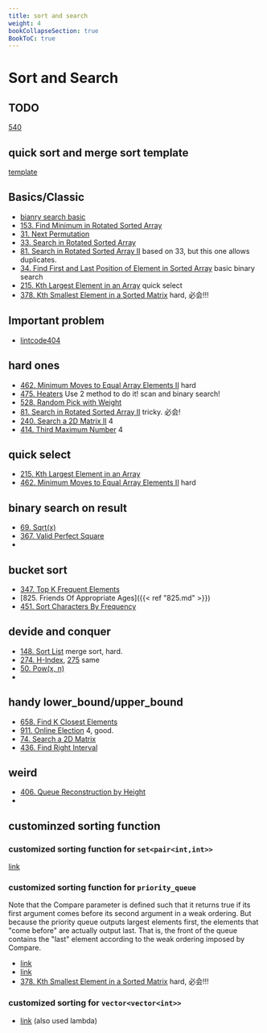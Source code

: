```yaml
---
title: sort and search
weight: 4
bookCollapseSection: true
BookToC: true
---
```

#  Sort and Search


## TODO
[540](540)

## quick sort and merge sort template
[template](quicksort_mergesort.md)

## Basics/Classic
- [bianry search basic](704)
- [153. Find Minimum in Rotated Sorted Array](153)
- [31. Next Permutation](31)
- [33. Search in Rotated Sorted Array](33)
- [81. Search in Rotated Sorted Array II](81) based on 33, but this one allows duplicates.
- [34. Find First and Last Position of Element in Sorted Array](34) basic binary search
- [215. Kth Largest Element in an Array](215) quick select
- [378. Kth Smallest Element in a Sorted Matrix](378) hard, 必会!!!

## Important problem
- [lintcode404](lintcode404)

## hard ones
- [462. Minimum Moves to Equal Array Elements II](462) hard
- [475. Heaters](475)  Use 2 method to do it! scan and binary search!
- [528. Random Pick with Weight](528)
- [81. Search in Rotated Sorted Array II](81) tricky. 必会!
- [240. Search a 2D Matrix II](240) 4
- [414. Third Maximum Number](414) 4
## quick select
- [215. Kth Largest Element in an Array](215) 
- [462. Minimum Moves to Equal Array Elements II](462) hard

## binary search on result
- [69. Sqrt(x)](69)
- [367. Valid Perfect Square](367)
- 
## bucket sort
- [347. Top K Frequent Elements](347)
- [825. Friends Of Appropriate Ages]({{< ref "825.md" >}})
- [451. Sort Characters By Frequency](451)
## devide and conquer
- [148. Sort List](148) merge sort, hard.
- [274. H-Index](274), [275](275.md) same
- [50. Pow(x, n)](50)
- 
## handy lower_bound/upper_bound
- [658. Find K Closest Elements](658)
- [911. Online Election](911) 4, good.
- [74. Search a 2D Matrix](74)
- [436. Find Right Interval](436)

## weird
- [406. Queue Reconstruction by Height](406)
- 
## custominzed sorting function

### customized sorting function for `set<pair<int,int>>`
[link](451)

### customized sorting function for `priority_queue`
Note that the Compare parameter is defined such that it
returns true if its first argument comes before its second 
argument in a weak ordering. But because the priority queue 
outputs largest elements first, the elements that
"come before" are actually output last. That is, the front 
of the queue contains the "last" element according to the 
weak ordering imposed by Compare.

- [link](692)
- [link](23)
- [378. Kth Smallest Element in a Sorted Matrix](378) hard, 必会!!!

### customized sorting for `vector<vector<int>>`

- [link](973) (also used lambda)
